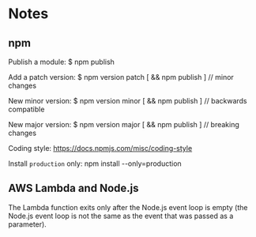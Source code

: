 # Notes

## npm

Publish a module: $ npm publish

Add a patch version: $ npm version patch [ && npm publish ] // minor changes

New minor version: $ npm version minor [ && npm publish ] // backwards compatible

New major version: $ npm version major [ && npm publish ] // breaking changes

Coding style: <https://docs.npmjs.com/misc/coding-style>

Install `production` only: npm install --only=production

## AWS Lambda and Node.js

The Lambda function exits only after the Node.js event loop is empty (the Node.js event loop is not the same as the event that was passed as a parameter).
